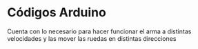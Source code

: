 # Códigos Arduino

Cuenta con lo necesario para hacer funcionar el arma a distintas velocidades y las mover las ruedas en distintas direcciones
